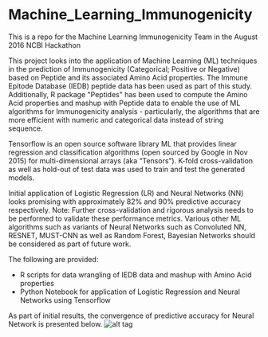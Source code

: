 # Machine_Learning_Immunogenicity

This is a repo for the Machine Learning Immunogenicity Team in the August 2016 NCBI Hackathon

This project looks into the application of Machine Learning (ML) techniques in the prediction of Immunogenicity (Categorical; Positive or Negative) based on Peptide and its associated Amino Acid properties. The Immune Epitode Database (IEDB) peptide data has been used as part of this study. Additionally, R package "Peptides" has been used to compute the Amino Acid properties and mashup with Peptide data to enable the use of ML algorithms for Immunogenicity analysis - particularly, the algorithms that are more efficient with numeric and categorical data instead of string sequence.

Tensorflow is an open source software library ML that provides linear regression and classification algorithms (open sourced by Google in Nov 2015) for multi-dimensional arrays (aka “Tensors”). K-fold cross-validation as well as hold-out of test data was used to train and test the generated models.

Initial application of Logistic Regression (LR) and Neural Networks (NN) looks promising with approximately 82% and 90% predictive accuracy respectively. Note: Further cross-validation and rigorous analysis needs to be performed to validate these performance metrics. Various other ML algorithms such as variants of Neural Networks such as Convoluted NN, RESNET, MUST-CNN as well as Random Forest, Bayesian Networks should be considered as part of future work. 

The following are provided:
* R scripts for data wrangling of IEDB data and mashup with Amino Acid properties
* Python Notebook for application of Logistic Regression and Neural Networks using Tensorflow

As part of initial results, the convergence of predictive accuracy for Neural Network is presented below.
![alt tag](https://github.com/NCBI-Hackathons/Machine_Learning_Immunogenicity/blob/master/pics/PredictiveAccuracy_NN_InitialFindings.PNG)
